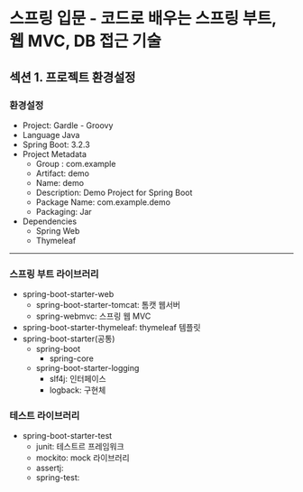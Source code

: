 # 스프링 입문 - 코드로 배우는 스프링 부트, 웹 MVC, DB 접근 기술

## 섹션 1. 프로젝트 환경설정

### 환경설정
- Project: Gardle - Groovy
- Language Java
- Spring Boot: 3.2.3
- Project Metadata
    - Group : com.example
    - Artifact: demo
    - Name: demo
    - Description: Demo Project for Spring Boot
    - Package Name: com.example.demo
    - Packaging: Jar
- Dependencies
    - Spring Web
    - Thymeleaf

---

### 스프링 부트 라이브러리
- spring-boot-starter-web
    - spring-boot-starter-tomcat: 톰캣 웹서버
    - spring-webmvc: 스프링 웹 MVC
- spring-boot-starter-thymeleaf: thymeleaf 템플릿
- spring-boot-starter(공통)
    - spring-boot
        - spring-core
    - spring-boot-starter-logging
        - slf4j: 인터페이스
        - logback: 구현체

### 테스트 라이브러리
- spring-boot-starter-test
    - junit: 테스트르 프레임워크
    - mockito: mock 라이브러리
    - assertj:
    - spring-test: